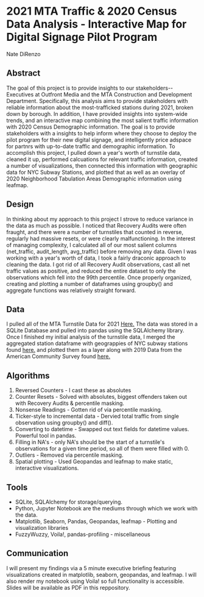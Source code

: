 # 2021 MTA Traffic & 2020 Census Data Analysis - Interactive Map for Digital Signage Pilot Program
Nate DiRenzo
## Abstract
The goal of this project is to provide insights to our stakeholders-- Executives at Outfront Media and the MTA Construction and Development Department. Specifically, this analysis aims to provide stakeholders with reliable information about the most-trafficked stations during 2021, broken down by borough. In addition, I have provided insights into system-wide trends, and an interactive map combining the most salient traffic information with 2020 Census Demographic information. The goal is to provide stakeholders with a insights to help inform where they choose to deploy the pilot program for their new digital signage, and intelligently price adspace for partnrs with up-to-date traffic and demographic information. To accomplish this project, I pulled down a year's worth of turnstile data, cleaned it up, performed calcuations for relevant traffic information, created a number of visualizations, then connected this information with geographic data for NYC Subway Stations, and plotted that as well as an overlay of 2020 Neighborhood Tabulation Areas Demographic information using leafmap.
## Design
In thinking about my approach to this project I strove to reduce variance in the data as much as possible. I noticed that Recovery Audits were often fraught, and there were a number of turnstiles that counted in reverse, regularly had massive resets, or were clearly malfunctioning. In the interest of managing complexity, I calculated all of our most salient columns (net_traffic, audit_length, avg_traffic) before removing any data. Given I was working with a year's worth of data, I took a fairly draconic approach to cleaning the data. I got rid of all Recovery Audit observations, cast all net traffic values as positive, and reduced the entire dataset to only the observations which fell into the 99th percentile. Once properly organized, creating and plotting a number of dataframes using groupby() and aggregate functions was relatively straight forward.
## Data
I pulled all of the MTA Turnstile Data for 2021 [Here.](http://web.mta.info/developers/turnstile.html) The data was stored in a SQLite Database and pulled into pandas using the SQLAlchemy library. Once I finished my initial analysis of the turnstile data, I merged the aggregated station dataframe with geograppies of NYC subway stations found [here.](https://data.cityofnewyork.us/Transportation/Subway-Stations/arq3-7z49) and plotted them as a layer along with 2019 Data from the American Community Survey found [here.](https://www1.nyc.gov/site/planning/planning-level/nyc-population/american-community-survey.page.page)
## Algorithms
1. Reversed Counters - I cast these as absolutes
2. Counter Resets - Solved with absolutes, biggest offenders taken out with Recovery Audits & percentile masking.
3. Nonsense Readings - Gotten rid of via percentile masking.
4. Ticker-style to incremental data - Dervied total traffic from single observation using groupby() and diff().
5. Converting to datetime - Swapped out text fields for datetime values. Powerful tool in pandas.
6. Filling in NA's - only NA's should be the start of a turnstile's observations for a given time period, so all of them were filled with 0.
7. Outliers - Removed via percentile masking.
8. Spatial plotting - Used Geopandas and leafmap to make static, interactive visualizations.
## Tools
- SQLite, SQLAlchemy for storage/querying.
- Python, Jupyter Notebook are the mediums through which we work with the data.
- Matplotlib, Seaborn, Pandas, Geopandas, leafmap - Plotting and visualization libraries
- FuzzyWuzzy, Voila!, pandas-profiling - miscellaneous
## Communication
I will present my findings via a 5 minute executive briefing featuring visualizations created in matplotlib, seaborn, geopandas, and leafmap. I will also render my notebook using Voila! so full functionality is accessible. Slides will be available as PDF in this reppository.
